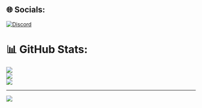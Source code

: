 
## 🌐 Socials:
[![Discord](https://img.shields.io/badge/Discord-%237289DA.svg?logo=discord&logoColor=white)](https://discord.gg/meikuring) 


# 📊 GitHub Stats:
![](https://github-readme-stats.vercel.app/api?username=MayCleanSitepu&theme=dark&hide_border=false&include_all_commits=false&count_private=false)<br/>
![](https://github-readme-streak-stats.herokuapp.com/?user=MayCleanSitepu&theme=dark&hide_border=false)<br/>
![](https://github-readme-stats.vercel.app/api/top-langs/?username=MayCleanSitepu&theme=dark&hide_border=false&include_all_commits=false&count_private=false&layout=compact)

---
[![](https://visitcount.itsvg.in/api?id=MayCleanSitepu&icon=0&color=0)](https://visitcount.itsvg.in)

<!-- Proudly created with GPRM ( https://gprm.itsvg.in ) -->
